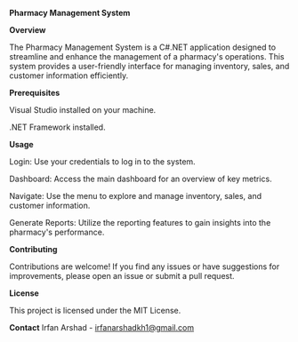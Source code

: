 **Pharmacy Management System**

**Overview**

The Pharmacy Management System is a C#.NET application designed to streamline and enhance the management of a pharmacy's operations.
This system provides a user-friendly interface for managing inventory, sales, and customer information efficiently.

**Prerequisites**

Visual Studio installed on your machine.

.NET Framework installed.


**Usage**

Login: Use your credentials to log in to the system.

Dashboard: Access the main dashboard for an overview of key metrics.

Navigate: Use the menu to explore and manage inventory, sales, and customer information.

Generate Reports: Utilize the reporting features to gain insights into the pharmacy's performance.

**Contributing**

Contributions are welcome! If you find any issues or have suggestions for improvements, please open an issue or submit a pull request.

**License**

This project is licensed under the MIT License.

**Contact**
Irfan Arshad - irfanarshadkh1@gmail.com
